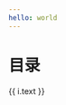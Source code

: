 ```yaml
---
hello: world
---
```


# 目录
<script setup>
// import { ref } from 'vue'
import { useData } from 'vitepress'
const { theme } = useData()

// const count = ref(0)
</script>
<!-- <pre> {{theme.nav}} </pre> -->

<div v-for="item in theme.nav">
  <div v-if="item.text === '前端'">
    <p v-for="i in item.items"> <a :href="i.link">{{ i.text }}</a> </p>
  </div>
</div>


<style module>
a {
  cursor: pointer;
}
</style>